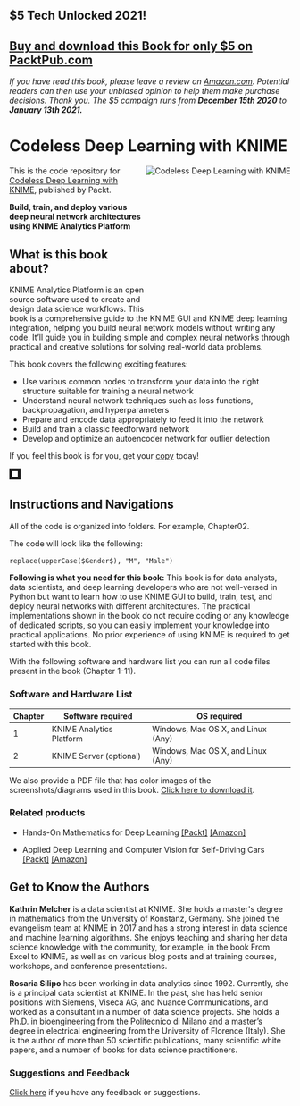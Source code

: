 ## $5 Tech Unlocked 2021!
[Buy and download this Book for only $5 on PacktPub.com](https://www.packtpub.com/product/codeless-deep-learning-with-knime/9781800566613)
-----
*If you have read this book, please leave a review on [Amazon.com](https://www.amazon.com/gp/product/1800566611).     Potential readers can then use your unbiased opinion to help them make purchase decisions. Thank you. The $5 campaign         runs from __December 15th 2020__ to __January 13th 2021.__*

# Codeless Deep Learning with KNIME

<a href="https://www.packtpub.com/product/codeless-deep-learning-with-knime/9781800566613"><img src="https://static.packt-cdn.com/products/9781800566613/cover/smaller" alt=" Codeless Deep Learning with KNIME" height="256px" align="right"></a>

This is the code repository for [Codeless Deep Learning with KNIME](https://www.packtpub.com/product/codeless-deep-learning-with-knime/9781800566613), published by Packt.

**Build, train, and deploy various deep neural network architectures using KNIME Analytics Platform**

## What is this book about?
KNIME Analytics Platform is an open source software used to create and design data science workflows. This book is a comprehensive guide to the KNIME GUI and KNIME deep learning integration, helping you build neural network models without writing any code. It’ll guide you in building simple and complex neural networks through practical and creative solutions for solving real-world data problems.

This book covers the following exciting features: 
* Use various common nodes to transform your data into the right structure suitable for training a neural network
* Understand neural network techniques such as loss functions, backpropagation, and hyperparameters
* Prepare and encode data appropriately to feed it into the network
* Build and train a classic feedforward network
* Develop and optimize an autoencoder network for outlier detection

If you feel this book is for you, get your [copy](https://www.amazon.com/dp/1800566611) today!

<a href="https://www.packtpub.com/?utm_source=github&utm_medium=banner&utm_campaign=GitHubBanner"><img src="https://raw.githubusercontent.com/PacktPublishing/GitHub/master/GitHub.png" 
alt="https://www.packtpub.com/" border="5" /></a>


## Instructions and Navigations
All of the code is organized into folders. For example, Chapter02.

The code will look like the following:
```
replace(upperCase($Gender$), "M", "Male")
```

**Following is what you need for this book:**
This book is for data analysts, data scientists, and deep learning developers who are not well-versed in Python but want to learn how to use KNIME GUI to build, train, test, and deploy neural networks with different architectures. The practical implementations shown in the book do not require coding or any knowledge of dedicated scripts, so you can easily implement your knowledge into practical applications. No prior experience of using KNIME is required to get started with this book.

With the following software and hardware list you can run all code files present in the book (Chapter 1-11).

### Software and Hardware List

| Chapter  | Software required                   | OS required                        |
| -------- | ------------------------------------| -----------------------------------|
| 1        | KNIME Analytics Platform                  | Windows, Mac OS X, and Linux (Any) |
| 2        | KNIME Server (optional)           | Windows, Mac OS X, and Linux (Any) |



We also provide a PDF file that has color images of the screenshots/diagrams used in this book. [Click here to download it](https://static.packt-cdn.com/downloads/9781800566613_ColorImages.pdf).

### Related products <Other books you may enjoy>
* Hands-On Mathematics for Deep Learning [[Packt]](https://www.packtpub.com/product/hands-on-mathematics-for-deep-learning/9781838647292) [[Amazon]](https://www.amazon.com/dp/1838647295)

* Applied Deep Learning and Computer Vision for Self-Driving Cars [[Packt]](https://www.packtpub.com/product/applied-deep-learning-and-computer-vision-for-self-driving-cars/9781838646301) [[Amazon]](https://www.amazon.com/dp/1838646302)

## Get to Know the Authors
**Kathrin Melcher**
is a data scientist at KNIME. She holds a master's degree in mathematics from the University of Konstanz, Germany. She joined the evangelism team at KNIME in 2017 and has a strong interest in data science and machine learning algorithms. She enjoys teaching and sharing her data science knowledge with the community, for example, in the book From Excel to KNIME, as well as on various blog posts and at training courses, workshops, and conference presentations.

**Rosaria Silipo**
has been working in data analytics since 1992. Currently, she is a principal data scientist at KNIME. In the past, she has held senior positions with Siemens, Viseca AG, and Nuance Communications, and worked as a consultant in a number of data science projects. She holds a Ph.D. in bioengineering from the Politecnico di Milano and a master’s degree in electrical engineering from the University of Florence (Italy). She is the author of more than 50 scientific publications, many scientific white papers, and a number of books for data science practitioners.

### Suggestions and Feedback
[Click here](https://docs.google.com/forms/d/e/1FAIpQLSdy7dATC6QmEL81FIUuymZ0Wy9vH1jHkvpY57OiMeKGqib_Ow/viewform) if you have any feedback or suggestions.
